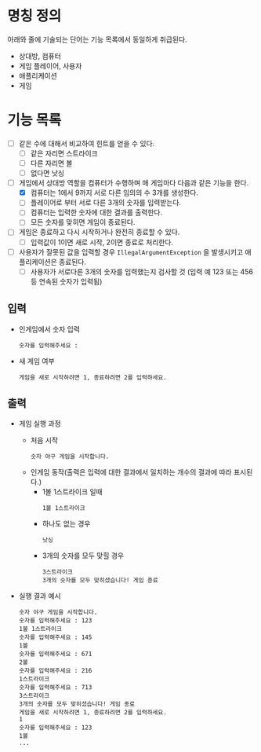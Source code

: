 # 명칭 정의
아래와 줄에 기술되는 단어는 기능 목록에서 동일하게 취급된다.
- 상대방, 컴퓨터
- 게임 플레이어, 사용자
- 애플리케이션
- 게임

# 기능 목록
- [ ] 같은 수에 대해서 비교하여 힌트를 얻을 수 있다.  
    - [ ] 같은 자리면 스트라이크  
    - [ ] 다른 자리면 볼  
    - [ ] 없다면 낫싱  

- [ ] 게임에서 상대방 역할을 컴퓨터가 수행하며 매 게임마다 다음과 같은 기능을 한다.  
    - [x] 컴퓨터는 1에서 9까지 서로 다른 임의의 수 3개를 생성한다.  
    - [ ] 플레이어로 부터 서로 다른 3개의 숫자를 입력받는다.  
    - [ ] 컴퓨터는 입력한 숫자에 대한 결과를 출력한다.  
    - [ ] 모든 숫자를 맞히면 게임이 종료된다.  

- [ ] 게임은 종료하고 다시 시작하거나 완전히 종료할 수 있다.
    - [ ] 입력값이 1이면 새로 시작, 2이면 종료로 처리한다.

- [ ] 사용자가 잘못된 값을 입력할 경우 `IllegalArgumentException` 을 발생시키고 애플리케이션은 종료된다.  
    - [ ] 사용자가 서로다른 3개의 숫자를 입력했는지 검사할 것 (입력 예 123 또는 456 등 연속된 숫자가 입력됨)  

## 입력
- 인게임에서 숫자 입력
    ```
    숫자를 입력해주세요 : 
    ```
- 새 게임 여부
    ```
    게임을 새로 시작하려면 1, 종료하려면 2를 입력하세요.
    ```

## 출력
- 게임 실행 과정
    - 처음 시작
        ```
        숫자 야구 게임을 시작합니다.
        ```
    - 인게임 동작(출력은 입력에 대한 결과에서 일치하는 개수의 결과에 따라 표시된다.)
        - 1볼 1스트라이크 일때
            ```
            1볼 1스트라이크
            ```
        - 하나도 없는 경우
            ```
            낫싱
            ```
        - 3개의 숫자를 모두 맞힐 경우
            ```
            3스트라이크
            3개의 숫자를 모두 맞히셨습니다! 게임 종료
            ```

- 실행 결과 예시
    ```
    숫자 야구 게임을 시작합니다.
    숫자를 입력해주세요 : 123
    1볼 1스트라이크
    숫자를 입력해주세요 : 145
    1볼
    숫자를 입력해주세요 : 671
    2볼
    숫자를 입력해주세요 : 216
    1스트라이크
    숫자를 입력해주세요 : 713
    3스트라이크
    3개의 숫자를 모두 맞히셨습니다! 게임 종료
    게임을 새로 시작하려면 1, 종료하려면 2를 입력하세요.
    1
    숫자를 입력해주세요 : 123
    1볼
    ...
    ```